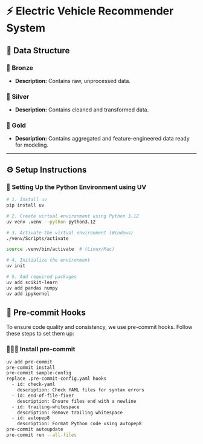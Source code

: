 # ⚡ Electric Vehicle Recommender System

## 📁 Data Structure

### 🥉 Bronze
- **Description:** Contains raw, unprocessed data.

### 🥈 Silver
- **Description:** Contains cleaned and transformed data.

### 🥇 Gold
- **Description:** Contains aggregated and feature-engineered data ready for modeling.
---

## ⚙️ Setup Instructions

### 🐍 Setting Up the Python Environment using UV

```bash
# 1. Install uv
pip install uv

# 2. Create virtual environment using Python 3.12
uv venv .venv --python python3.12

# 3. Activate the virtual environment (Windows)
./venv/Scripts/activate

source .venv/bin/activate  # (Linux/Mac)

# 4. Initialize the environment
uv init

# 5. Add required packages
uv add scikit-learn
uv add pandas numpy
uv add ipykernel
```

## 💍 Pre-commit Hooks
To ensure code quality and consistency, we use pre-commit hooks. Follow these steps to set them up:
### 👰🏻‍♀️ Install pre-commit
```bash
uv add pre-commit
pre-commit install
pre-commit sample-config
replace .pre-commit-config.yaml hooks
  - id: check-yaml
    description: Check YAML files for syntax errors
  - id: end-of-file-fixer
    description: Ensure files end with a newline
  - id: trailing-whitespace
    description: Remove trailing whitespace
  - id: autopep8
    description: Format Python code using autopep8
pre-commit autoupdate
pre-commit run --all-files
```
